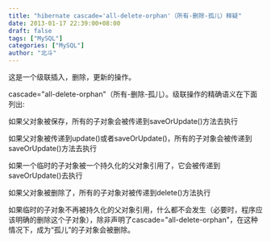 ```yaml
---
title: "hibernate cascade='all-delete-orphan'（所有-删除-孤儿）释疑"
date: 2013-01-17 22:39:00+08:00
draft: false
tags: ["MySQL"]
categories: ["MySQL"]
author: "北斗"
---
```


这是一个级联插入，删除，更新的操作。

cascade="all-delete-orphan"（所有-删除-孤儿）。级联操作的精确语义在下面列出:

如果父对象被保存，所有的子对象会被传递到saveOrUpdate()方法去执行

如果父对象被传递到update()或者saveOrUpdate()，所有的子对象会被传递到saveOrUpdate()方法去执行

如果一个临时的子对象被一个持久化的父对象引用了，它会被传递到saveOrUpdate()去执行

如果父对象被删除了，所有的子对象对被传递到delete()方法执行

如果临时的子对象不再被持久化的父对象引用，什么都不会发生（必要时，程序应该明确的删除这个子对象），除非声明了cascade="all-delete-orphan"，在这种情况下，成为“孤儿”的子对象会被删除。

